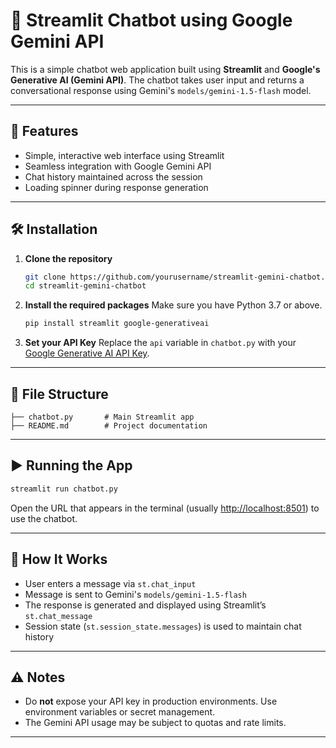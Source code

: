 # 💬 Streamlit Chatbot using Google Gemini API

This is a simple chatbot web application built using **Streamlit** and **Google's Generative AI (Gemini API)**. The chatbot takes user input and returns a conversational response using Gemini's `models/gemini-1.5-flash` model.

---

## 🚀 Features

* Simple, interactive web interface using Streamlit
* Seamless integration with Google Gemini API
* Chat history maintained across the session
* Loading spinner during response generation

---

## 🛠️ Installation

1. **Clone the repository**

   ```bash
   git clone https://github.com/yourusername/streamlit-gemini-chatbot.git
   cd streamlit-gemini-chatbot
   ```

2. **Install the required packages**
   Make sure you have Python 3.7 or above.

   ```bash
   pip install streamlit google-generativeai
   ```

3. **Set your API Key**
   Replace the `api` variable in `chatbot.py` with your [Google Generative AI API Key](https://makersuite.google.com/app/apikey).

---

## 📂 File Structure

```
├── chatbot.py       # Main Streamlit app
├── README.md        # Project documentation
```

---

## ▶️ Running the App

```bash
streamlit run chatbot.py
```

Open the URL that appears in the terminal (usually [http://localhost:8501](http://localhost:8501)) to use the chatbot.

---

## 🧠 How It Works

* User enters a message via `st.chat_input`
* Message is sent to Gemini's `models/gemini-1.5-flash`
* The response is generated and displayed using Streamlit’s `st.chat_message`
* Session state (`st.session_state.messages`) is used to maintain chat history

---

## ⚠️ Notes

* Do **not** expose your API key in production environments. Use environment variables or secret management.
* The Gemini API usage may be subject to quotas and rate limits.

---
